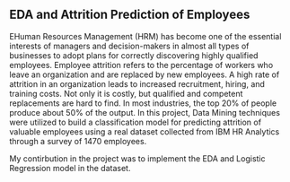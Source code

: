 ## EDA and Attrition Prediction of Employees

EHuman Resources Management (HRM) has become one of the essential interests of managers and decision-makers in almost all types of businesses to adopt plans for correctly discovering highly qualified employees. Employee attrition refers to the percentage of workers who leave an organization and are replaced by new employees. A high rate of attrition in an organization leads to increased recruitment, hiring, and training costs. Not only it is costly, but qualified and competent replacements are hard to find. In most industries, the top 20% of people produce about 50% of the output. In this project, Data Mining techniques were utilized to build a classification model for predicting attrition of valuable employees using a real dataset collected from IBM HR Analytics through a survey of 1470 employees.

My contirbution in the project was to implement the EDA and Logistic Regression model in the dataset.
